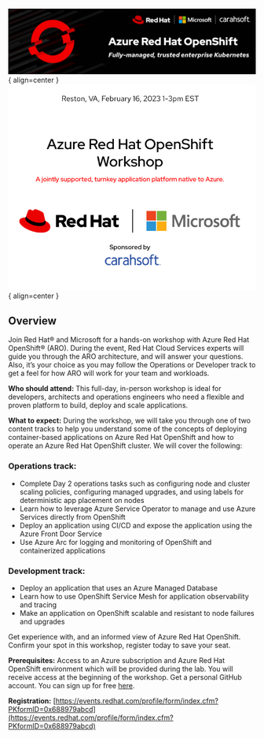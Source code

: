 ![home-page-image](./assets/images/OpenShift_ARO_UPDATE.jpg){ align=center }
![home-page-image](./assets/images/carahsoft-header.png){ align=center }

## Overview
Join Red Hat® and Microsoft for a hands-on workshop with Azure Red Hat OpenShift® (ARO). During the event, Red Hat Cloud Services experts will guide you through the ARO architecture, and will answer your questions. Also, it’s your choice as you may follow the Operations or Developer track to get a feel for how ARO will work for your team and workloads.

**Who should attend:** This full-day, in-person workshop is ideal for developers, architects and operations engineers who need a flexible and proven platform to build, deploy and scale applications.

**What to expect:** During the workshop, we will take you through one of two content tracks to help you understand some of the concepts of deploying container-based applications on Azure Red Hat OpenShift and how to operate an Azure Red Hat OpenShift cluster. We will cover the following:

### Operations track:

- Complete Day 2 operations tasks such as configuring node and cluster scaling policies, configuring managed upgrades, and using labels for deterministic app placement on nodes
- Learn how to leverage Azure Service Operator to manage and use Azure Services directly from OpenShift
- Deploy an application using CI/CD and expose the application using the Azure Front Door Service
- Use Azure Arc for logging and monitoring of OpenShift and containerized applications

### Development track:

- Deploy an application that uses an Azure Managed Database
- Learn how to use OpenShift Service Mesh for application observability and tracing
- Make an application on OpenShift scalable and resistant to node failures and upgrades

Get experience with, and an informed view of Azure Red Hat OpenShift. Confirm your spot in this workshop, register today to save your seat.

**Prerequisites:** Access to an Azure subscription and Azure Red Hat OpenShift environment which will be provided during the lab. You will receive access at the beginning of the workshop.  Get a personal GitHub account. You can sign up for free [here](https://github.com/signup).

**Registration:** [https://events.redhat.com/profile/form/index.cfm?PKformID=0x688979abcd](https://events.redhat.com/profile/form/index.cfm?PKformID=0x688979abcd)
